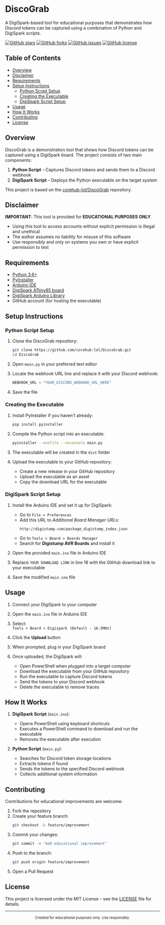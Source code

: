 

# DiscoGrab

A DigiSpark-based tool for educational purposes that demonstrates how Discord tokens can be captured using a combination of Python and DigiSpark scripts.

[![GitHub stars](https://img.shields.io/github/stars/corehub-lol/DiscoGrab?style=for-the-badge&logo=github&color=blue)](https://github.com/corehub-lol/DiscoGrab/stargazers)
[![GitHub forks](https://img.shields.io/github/forks/corehub-lol/DiscoGrab?style=for-the-badge&logo=github&color=blue)](https://github.com/corehub-lol/DiscoGrab/network/members)
[![GitHub issues](https://img.shields.io/github/issues/corehub-lol/DiscoGrab?style=for-the-badge&logo=github&color=blue)](https://github.com/corehub-lol/DiscoGrab/issues)
[![GitHub license](https://img.shields.io/github/license/corehub-lol/DiscoGrab?style=for-the-badge&logo=github&color=blue)](https://github.com/corehub-lol/DiscoGrab/blob/main/LICENSE)

## Table of Contents

- [Overview](#overview)
- [Disclaimer](#disclaimer)
- [Requirements](#requirements)
- [Setup Instructions](#setup-instructions)
  - [Python Script Setup](#python-script-setup)
  - [Creating the Executable](#creating-the-executable)
  - [DigiSpark Script Setup](#digispark-script-setup)
- [Usage](#usage)
- [How It Works](#how-it-works)
- [Contributing](#contributing)
- [License](#license)

## Overview

DiscoGrab is a demonstration tool that shows how Discord tokens can be captured using a DigiSpark board. The project consists of two main components:

1. **Python Script** – Captures Discord tokens and sends them to a Discord webhook  
2. **DigiSpark Script** – Deploys the Python executable on the target system

This project is based on the [corehub-lol/DiscoGrab](https://github.com/corehub-lol/DiscoGrab) repository.

## Disclaimer

**IMPORTANT**: This tool is provided for **EDUCATIONAL PURPOSES ONLY**.

- Using this tool to access accounts without explicit permission is illegal and unethical  
- The author assumes no liability for misuse of this software  
- Use responsibly and only on systems you own or have explicit permission to test

## Requirements

- [Python 3.6+](https://www.python.org/downloads/)
- [PyInstaller](https://pyinstaller.org/en/stable/)
- [Arduino IDE](https://www.arduino.cc/en/software)
- [DigiSpark ATtiny85 board](https://www.digistump.com/products/1)
- [DigiSpark Arduino Library](https://github.com/digistump/DigistumpArduino)
- GitHub account (for hosting the executable)

## Setup Instructions

### Python Script Setup

1. Clone the DiscoGrab repository:

   ```bash
   git clone https://github.com/corehub-lol/DiscoGrab.git
   cd DiscoGrab
   ```

2. Open `main.py` in your preferred text editor

3. Locate the webhook URL line and replace it with your Discord webhook:

   ```python
   WEBHOOK_URL = "YOUR_DISCORD_WEBHOOK_URL_HERE"
   ```

4. Save the file

### Creating the Executable

1. Install PyInstaller if you haven't already:

   ```bash
   pip install pyinstaller
   ```

2. Compile the Python script into an executable:

   ```bash
   pyinstaller --onefile --noconsole main.py
   ```

3. The executable will be created in the `dist` folder

4. Upload the executable to your GitHub repository:
   - Create a new release in your GitHub repository
   - Upload the executable as an asset
   - Copy the download URL for the executable

### DigiSpark Script Setup

1. Install the Arduino IDE and set it up for DigiSpark:
   - Go to `File > Preferences`
   - Add this URL to *Additional Board Manager URLs*:  
     ```
     http://digistump.com/package_digistump_index.json
     ```
   - Go to `Tools > Board > Boards Manager`
   - Search for **Digistump AVR Boards** and install it

2. Open the provided `main.ino` file in Arduino IDE

3. Replace `YOUR DOWNLOAD LINK` in line 18 with the GitHub download link to your executable

4. Save the modified `main.ino` file

## Usage

1. Connect your DigiSpark to your computer

2. Open the `main.ino` file in Arduino IDE

3. Select:  
   `Tools > Board > Digispark (Default - 16.5MHz)`

4. Click the **Upload** button

5. When prompted, plug in your DigiSpark board

6. Once uploaded, the DigiSpark will:
   - Open PowerShell when plugged into a target computer
   - Download the executable from your GitHub repository
   - Run the executable to capture Discord tokens
   - Send the tokens to your Discord webhook
   - Delete the executable to remove traces

## How It Works

1. **DigiSpark Script** (`main.ino`):
   - Opens PowerShell using keyboard shortcuts
   - Executes a PowerShell command to download and run the executable
   - Removes the executable after execution

2. **Python Script** (`main.py`):
   - Searches for Discord token storage locations
   - Extracts tokens if found
   - Sends the tokens to the specified Discord webhook
   - Collects additional system information

## Contributing

Contributions for educational improvements are welcome:

1. Fork the repository  
2. Create your feature branch:  
   ```bash
   git checkout -b feature/improvement
   ```
3. Commit your changes:  
   ```bash
   git commit -m "Add educational improvement"
   ```
4. Push to the branch:  
   ```bash
   git push origin feature/improvement
   ```
5. Open a Pull Request

## License

This project is licensed under the MIT License – see the [LICENSE](LICENSE) file for details.

---

<div align="center">
  <sub>Created for educational purposes only. Use responsibly.</sub>
</div>

